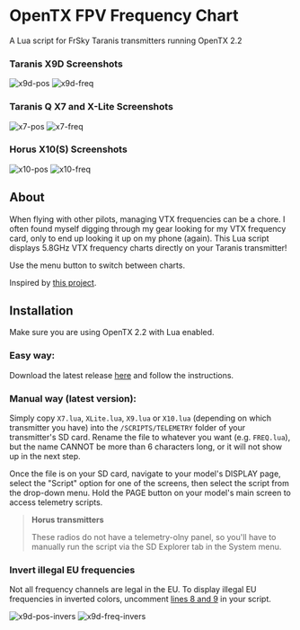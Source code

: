 # OpenTX FPV Frequency Chart
A Lua script for FrSky Taranis transmitters running OpenTX 2.2

### Taranis X9D Screenshots
![x9d-pos](http://i.imgur.com/LJ1MlxC.png)
![x9d-freq](http://i.imgur.com/hEfALmc.png)

### Taranis Q X7 and X-Lite Screenshots
![x7-pos](http://i.imgur.com/4kvOI5L.png)
![x7-freq](http://i.imgur.com/2gHPHAA.png)

### Horus X10(S) Screenshots
![x10-pos](https://i.imgur.com/EpZMg15.png)
![x10-freq](https://i.imgur.com/80ZmXBK.png)

## About
When flying with other pilots, managing VTX frequencies can be a chore. I often found myself digging through my gear
looking for my VTX frequency card, only to end up looking it up on my phone (again). This Lua script displays 5.8GHz
VTX frequency charts directly on your Taranis transmitter!

Use the menu button to switch between charts.

Inspired by [this project](http://helpmefpv.com/2016/03/16/5-8ghz-vtx-channel-chart-for-frsky-taranis/).

## Installation
Make sure you are using OpenTX 2.2 with Lua enabled.

### Easy way:
Download the latest release [here](https://github.com/darsor/opentx-frequency-chart/releases) and follow the instructions.

### Manual way (latest version):
Simply copy `X7.lua`, `XLite.lua`, `X9.lua` or `X10.lua` (depending on which transmitter you have) into the
`/SCRIPTS/TELEMETRY` folder of your transmitter's SD card. Rename the file to whatever you want (e.g. `FREQ.lua`),
but the name CANNOT be more than 6 characters long, or it will not show up in the next step.

Once the file is on your SD card, navigate to your model's DISPLAY page, select the "Script" option for one of the
screens, then select the script from the drop-down menu. Hold the PAGE button on your model's main screen to access
telemetry scripts.

> **Horus transmitters**
>
> These radios do not have a telemetry-olny panel, so you'll have to manually run the script via the SD Explorer tab
> in the System menu.

### Invert illegal EU frequencies
Not all frequency channels are legal in the EU. To display illegal EU frequencies in inverted colors, uncomment
[lines 8 and 9](https://github.com/darsor/opentx-frequency-chart/blob/master/X7.lua#L7) in your script.

![x9d-pos-invers](http://imgur.com/yJfmm9b.png)
![x9d-freq-invers](http://imgur.com/6JOGt5O.png)
